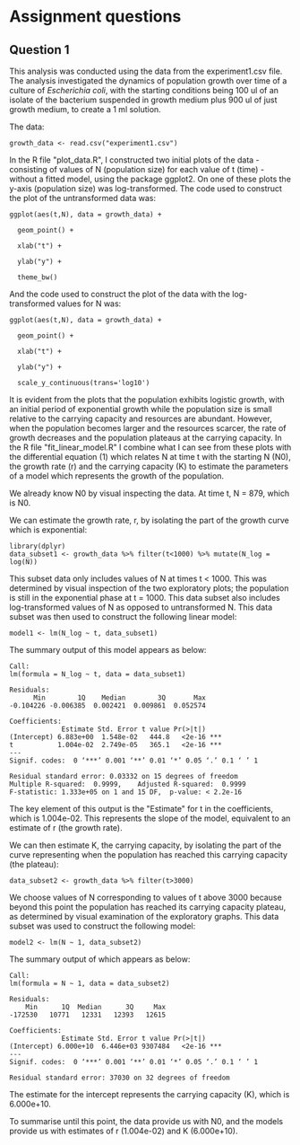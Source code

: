 # Assignment questions
## Question 1

This analysis was conducted using the data from the experiment1.csv file. The analysis investigated the dynamics of population growth over time of a culture of _Escherichia coli_, with the starting conditions being 100 ul of an isolate of the bacterium suspended in growth medium plus 900 ul of just growth medium, to create a 1 ml solution. 

The data:

```{r}
growth_data <- read.csv("experiment1.csv")
```

In the R file "plot_data.R", I constructed two initial plots of the data - consisting of values of N (population size) for each value of t (time) - without a fitted model, using the package ggplot2. On one of these plots the y-axis (population size) was log-transformed. The code used to construct the plot of the untransformed data was:

```{r}
ggplot(aes(t,N), data = growth_data) +
  
  geom_point() +
  
  xlab("t") +
  
  ylab("y") +
  
  theme_bw()
```

And the code used to construct the plot of the data with the log-transformed values for N was:

```{r}
ggplot(aes(t,N), data = growth_data) +
  
  geom_point() +
  
  xlab("t") +
  
  ylab("y") +
  
  scale_y_continuous(trans='log10')
```

It is evident from the plots that the population exhibits logistic growth, with an initial period of exponential growth while the population size is small relative to the carrying capacity and resources are abundant. However, when the population becomes larger and the resources scarcer, the rate of growth decreases and the population plateaus at the carrying capacity. In the R file "fit_linear_model.R" I combine what I can see from these plots with the differential equation (1) which relates N at time t with the starting N (N0), the growth rate (r) and the carrying capacity (K) to estimate the parameters of a model which represents the growth of the population. 

We already know N0 by visual inspecting the data. At time t, N = 879, which is N0. 

We can estimate the growth rate, r, by isolating the part of the growth curve which is exponential:

```{r}
library(dplyr)
data_subset1 <- growth_data %>% filter(t<1000) %>% mutate(N_log = log(N))
```

This subset data only includes values of N at times t < 1000. This was determined by visual inspection of the two exploratory plots; the population is still in the exponential phase at t = 1000. This data subset also includes log-transformed values of N as opposed to untransformed N. This data subset was then used to construct the following linear model:

```{r}
model1 <- lm(N_log ~ t, data_subset1)
```
The summary output of this model appears as below:

```{r}
Call:
lm(formula = N_log ~ t, data = data_subset1)

Residuals:
      Min        1Q    Median        3Q       Max 
-0.104226 -0.006385  0.002421  0.009861  0.052574 

Coefficients:
             Estimate Std. Error t value Pr(>|t|)    
(Intercept) 6.883e+00  1.548e-02   444.8   <2e-16 ***
t           1.004e-02  2.749e-05   365.1   <2e-16 ***
---
Signif. codes:  0 ‘***’ 0.001 ‘**’ 0.01 ‘*’ 0.05 ‘.’ 0.1 ‘ ’ 1

Residual standard error: 0.03332 on 15 degrees of freedom
Multiple R-squared:  0.9999,	Adjusted R-squared:  0.9999 
F-statistic: 1.333e+05 on 1 and 15 DF,  p-value: < 2.2e-16
```
The key element of this output is the "Estimate" for t in the coefficients, which is 1.004e-02. This represents the slope of the model, equivalent to an estimate of r (the growth rate). 

We can then estimate K, the carrying capacity, by isolating the part of the curve representing when the population has reached this carrying capacity (the plateau):

```{r}
data_subset2 <- growth_data %>% filter(t>3000)
```
We choose values of N corresponding to values of t above 3000 because beyond this point the population has reached its carrying capacity plateau, as determined by visual examination of the exploratory graphs. This data subset was used to construct the following model:

```{r}
model2 <- lm(N ~ 1, data_subset2)
```

The summary output of which appears as below:

```{r}
Call:
lm(formula = N ~ 1, data = data_subset2)

Residuals:
    Min      1Q  Median      3Q     Max 
-172530   10771   12331   12393   12615 

Coefficients:
             Estimate Std. Error t value Pr(>|t|)    
(Intercept) 6.000e+10  6.446e+03 9307484   <2e-16 ***
---
Signif. codes:  0 ‘***’ 0.001 ‘**’ 0.01 ‘*’ 0.05 ‘.’ 0.1 ‘ ’ 1

Residual standard error: 37030 on 32 degrees of freedom
```
The estimate for the intercept represents the carrying capacity (K), which is 6.000e+10.

To summarise until this point, the data provide us with N0, and the models provide us with estimates of r (1.004e-02) and K (6.000e+10).

